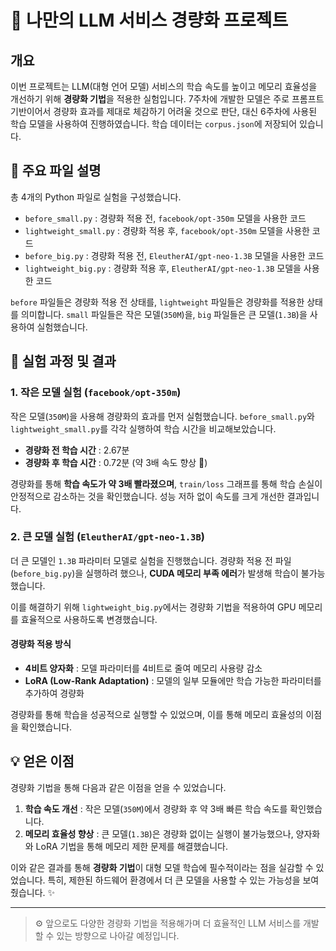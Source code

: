 # 🤖 나만의 LLM 서비스 경량화 프로젝트

## 개요
이번 프로젝트는 LLM(대형 언어 모델) 서비스의 학습 속도를 높이고 메모리 효율성을 개선하기 위해 **경량화 기법**을 적용한 실험입니다. 7주차에 개발한 모델은 주로 프롬프트 기반이어서 경량화 효과를 제대로 체감하기 어려울 것으로 판단, 대신 6주차에 사용된 학습 모델을 사용하여 진행하였습니다. 학습 데이터는 `corpus.json`에 저장되어 있습니다.

## 📂 주요 파일 설명

총 4개의 Python 파일로 실험을 구성했습니다.

- `before_small.py` : 경량화 적용 전, `facebook/opt-350m` 모델을 사용한 코드
- `lightweight_small.py` : 경량화 적용 후, `facebook/opt-350m` 모델을 사용한 코드
- `before_big.py` : 경량화 적용 전, `EleutherAI/gpt-neo-1.3B` 모델을 사용한 코드
- `lightweight_big.py` : 경량화 적용 후, `EleutherAI/gpt-neo-1.3B` 모델을 사용한 코드

`before` 파일들은 경량화 적용 전 상태를, `lightweight` 파일들은 경량화를 적용한 상태를 의미합니다. `small` 파일들은 작은 모델(`350M`)을, `big` 파일들은 큰 모델(`1.3B`)을 사용하여 실험했습니다.

## 🧪 실험 과정 및 결과

### 1. 작은 모델 실험 (`facebook/opt-350m`)

작은 모델(`350M`)을 사용해 경량화의 효과를 먼저 실험했습니다. `before_small.py`와 `lightweight_small.py`를 각각 실행하여 학습 시간을 비교해보았습니다.

- **경량화 전 학습 시간** : 2.67분
- **경량화 후 학습 시간** : 0.72분 (약 3배 속도 향상 🚀)

경량화를 통해 **학습 속도가 약 3배 빨라졌으며**, `train/loss` 그래프를 통해 학습 손실이 안정적으로 감소하는 것을 확인했습니다. 성능 저하 없이 속도를 크게 개선한 결과입니다.

### 2. 큰 모델 실험 (`EleutherAI/gpt-neo-1.3B`)

더 큰 모델인 `1.3B` 파라미터 모델로 실험을 진행했습니다. 경량화 적용 전 파일(`before_big.py`)을 실행하려 했으나, **CUDA 메모리 부족 에러**가 발생해 학습이 불가능했습니다.

이를 해결하기 위해 `lightweight_big.py`에서는 경량화 기법을 적용하여 GPU 메모리를 효율적으로 사용하도록 변경했습니다.

#### 경량화 적용 방식
- **4비트 양자화** : 모델 파라미터를 4비트로 줄여 메모리 사용량 감소
- **LoRA (Low-Rank Adaptation)** : 모델의 일부 모듈에만 학습 가능한 파라미터를 추가하여 경량화

경량화를 통해 학습을 성공적으로 실행할 수 있었으며, 이를 통해 메모리 효율성의 이점을 확인했습니다.

## 💡 얻은 이점
경량화 기법을 통해 다음과 같은 이점을 얻을 수 있었습니다.

1. **학습 속도 개선** : 작은 모델(`350M`)에서 경량화 후 약 3배 빠른 학습 속도를 확인했습니다.
2. **메모리 효율성 향상** : 큰 모델(`1.3B`)은 경량화 없이는 실행이 불가능했으나, 양자화와 LoRA 기법을 통해 메모리 제한 문제를 해결했습니다.

이와 같은 결과를 통해 **경량화 기법**이 대형 모델 학습에 필수적이라는 점을 실감할 수 있었습니다. 특히, 제한된 하드웨어 환경에서 더 큰 모델을 사용할 수 있는 가능성을 보여줬습니다. ✨

---

> ⚙️ 앞으로도 다양한 경량화 기법을 적용해가며 더 효율적인 LLM 서비스를 개발할 수 있는 방향으로 나아갈 예정입니다.
